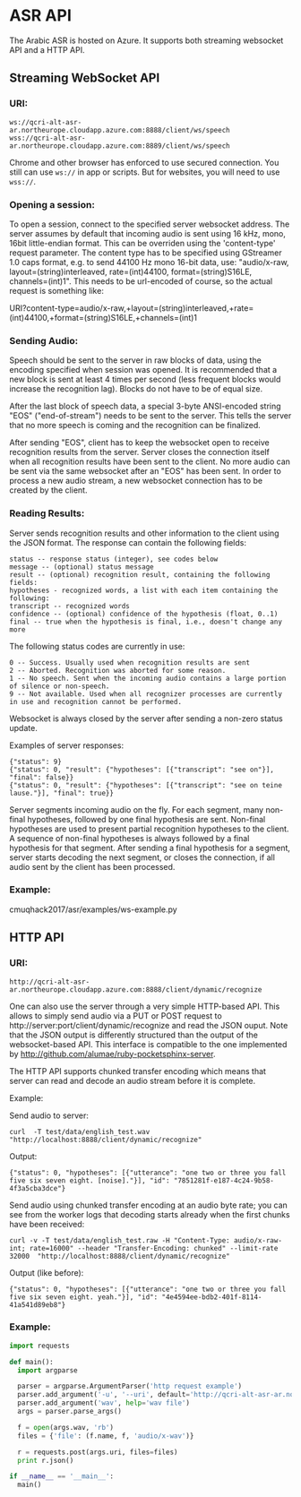 # ASR API

The Arabic ASR is hosted on Azure. It supports both streaming websocket API and a HTTP API.

## Streaming WebSocket API

### URI:
	ws://qcri-alt-asr-ar.northeurope.cloudapp.azure.com:8888/client/ws/speech
	wss://qcri-alt-asr-ar.northeurope.cloudapp.azure.com:8889/client/ws/speech
Chrome and other browser has enforced to use secured connection. You still can use `ws://` in app or scripts. But for websites, you will need to use `wss://`.


### Opening a session:

To open a session, connect to the specified server websocket address. The server assumes by default that incoming audio is sent using 16 kHz, mono, 16bit little-endian format. This can be overriden using the 'content-type' request parameter. The content type has to be specified using GStreamer 1.0 caps format, e.g. to send 44100 Hz mono 16-bit data, use: "audio/x-raw, layout=(string)interleaved, rate=(int)44100, format=(string)S16LE, channels=(int)1". This needs to be url-encoded of course, so the actual request is something like:

URI?content-type=audio/x-raw,+layout=(string)interleaved,+rate=(int)44100,+format=(string)S16LE,+channels=(int)1

### Sending Audio:
Speech should be sent to the server in raw blocks of data, using the encoding specified when session was opened. It is recommended that a new block is sent at least 4 times per second (less frequent blocks would increase the recognition lag). Blocks do not have to be of equal size.

After the last block of speech data, a special 3-byte ANSI-encoded string "EOS" ("end-of-stream") needs to be sent to the server. This tells the server that no more speech is coming and the recognition can be finalized.

After sending "EOS", client has to keep the websocket open to receive recognition results from the server. Server closes the connection itself when all recognition results have been sent to the client. No more audio can be sent via the same websocket after an "EOS" has been sent. In order to process a new audio stream, a new websocket connection has to be created by the client.

### Reading Results:

Server sends recognition results and other information to the client using the JSON format. The response can contain the following fields:

	status -- response status (integer), see codes below
	message -- (optional) status message
	result -- (optional) recognition result, containing the following fields:
	hypotheses - recognized words, a list with each item containing the following:
	transcript -- recognized words
	confidence -- (optional) confidence of the hypothesis (float, 0..1)
	final -- true when the hypothesis is final, i.e., doesn't change any more
The following status codes are currently in use:

	0 -- Success. Usually used when recognition results are sent
	2 -- Aborted. Recognition was aborted for some reason.
	1 -- No speech. Sent when the incoming audio contains a large portion of silence or non-speech.
	9 -- Not available. Used when all recognizer processes are currently in use and recognition cannot be performed.
Websocket is always closed by the server after sending a non-zero status update.

Examples of server responses:

	{"status": 9}
	{"status": 0, "result": {"hypotheses": [{"transcript": "see on"}], "final": false}}
	{"status": 0, "result": {"hypotheses": [{"transcript": "see on teine lause."}], "final": true}}
Server segments incoming audio on the fly. For each segment, many non-final hypotheses, followed by one final hypothesis are sent. Non-final hypotheses are used to present partial recognition hypotheses to the client. A sequence of non-final hypotheses is always followed by a final hypothesis for that segment. After sending a final hypothesis for a segment, server starts decoding the next segment, or closes the connection, if all audio sent by the client has been processed.

### Example:

cmuqhack2017/asr/examples/ws-example.py

## HTTP API

### URI:
 	http://qcri-alt-asr-ar.northeurope.cloudapp.azure.com:8888/client/dynamic/recognize

One can also use the server through a very simple HTTP-based API. This allows to simply send audio via a PUT or POST request to http://server:port/client/dynamic/recognize and read the JSON ouput. Note that the JSON output is differently structured than the output of the websocket-based API. This interface is compatible to the one implemented by http://github.com/alumae/ruby-pocketsphinx-server.

The HTTP API supports chunked transfer encoding which means that server can read and decode an audio stream before it is complete.

Example:

Send audio to server:

	curl  -T test/data/english_test.wav  "http://localhost:8888/client/dynamic/recognize"
Output:

	{"status": 0, "hypotheses": [{"utterance": "one two or three you fall five six seven eight. [noise]."}], "id": "7851281f-e187-4c24-9b58-4f3a5cba3dce"}
Send audio using chunked transfer encoding at an audio byte rate; you can see from the worker logs that decoding starts already when the first chunks have been received:

	curl -v -T test/data/english_test.raw -H "Content-Type: audio/x-raw-int; rate=16000" --header "Transfer-Encoding: chunked" --limit-rate 32000  "http://localhost:8888/client/dynamic/recognize"
Output (like before):

	{"status": 0, "hypotheses": [{"utterance": "one two or three you fall five six seven eight. yeah."}], "id": "4e4594ee-bdb2-401f-8114-41a541d89eb8"}

### Example:

```python
import requests

def main():
  import argparse

  parser = argparse.ArgumentParser('http request example')
  parser.add_argument('-u', '--uri', default='http://qcri-alt-asr-ar.northeurope.cloudapp.azure.com:8888/client/dynamic/recognize', help='server url')
  parser.add_argument('wav', help='wav file')
  args = parser.parse_args()

  f = open(args.wav, 'rb')
  files = {'file': (f.name, f, 'audio/x-wav')}

  r = requests.post(args.uri, files=files)
  print r.json()

if __name__ == '__main__':
  main()
  ```

